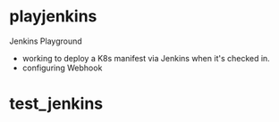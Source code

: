# playjenkins
Jenkins Playground
- working to deploy a K8s manifest via Jenkins when it's checked in. 
- configuring Webhook
# test_jenkins
